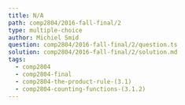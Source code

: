 ```yaml
---
title: N/A
path: comp2804/2016-fall-final/2
type: multiple-choice
author: Michiel Smid
question: comp2804/2016-fall-final/2/question.ts
solution: comp2804/2016-fall-final/2/solution.md
tags:
  - comp2804
  - comp2804-final
  - comp2804-the-product-rule-(3.1)
  - comp2804-counting-functions-(3.1.2)
---
```

